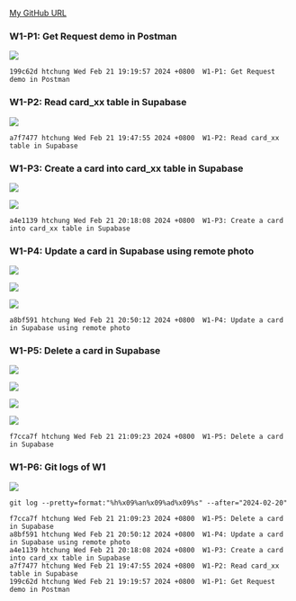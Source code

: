 [My GitHub URL](https://github.com/Alex718296/1122-WP2-2N_69)

### W1-P1: Get Request demo in Postman

![](w1-P1.png)

```
199c62d htchung Wed Feb 21 19:19:57 2024 +0800  W1-P1: Get Request demo in Postman
```

### W1-P2: Read card_xx table in Supabase

![](w1-P2.png)

```
a7f7477 htchung Wed Feb 21 19:47:55 2024 +0800  W1-P2: Read card_xx table in Supabase
```

### W1-P3: Create a card into card_xx table in Supabase

![](w1-p3-1.png)

![](w1-p3-2.png)

```
a4e1139 htchung Wed Feb 21 20:18:08 2024 +0800  W1-P3: Create a card into card_xx table in Supabase
```

### W1-P4: Update a card in Supabase using remote photo

![](w1-p4-1.png)

![](w1-p4-2.png)

![](w1-p4-3.png)

```
a8bf591 htchung Wed Feb 21 20:50:12 2024 +0800  W1-P4: Update a card in Supabase using remote photo
```

### W1-P5: Delete a card in Supabase

![](w1-p5-1.png)

![](w1-p5-2.png)

![](w1-p5-3.png)

![](w1-p5-4.png)

```
f7cca7f htchung Wed Feb 21 21:09:23 2024 +0800  W1-P5: Delete a card in Supabase
```

### W1-P6: Git logs of W1

![](w1-p6_get%20logs%20of%20w1.png)

```
git log --pretty=format:"%h%x09%an%x09%ad%x09%s" --after="2024-02-20"

f7cca7f htchung Wed Feb 21 21:09:23 2024 +0800  W1-P5: Delete a card in Supabase
a8bf591 htchung Wed Feb 21 20:50:12 2024 +0800  W1-P4: Update a card in Supabase using remote photo
a4e1139 htchung Wed Feb 21 20:18:08 2024 +0800  W1-P3: Create a card into card_xx table in Supabase
a7f7477 htchung Wed Feb 21 19:47:55 2024 +0800  W1-P2: Read card_xx table in Supabase
199c62d htchung Wed Feb 21 19:19:57 2024 +0800  W1-P1: Get Request demo in Postman

```
